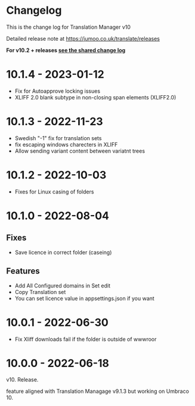 # Changelog 

This is the change log for Translation Manager v10

Detailed release note at https://jumoo.co.uk/translate/releases

**For v10.2 + releases [see the shared change log](CHANGELOG-v10-12-SHARED)**

# 10.1.4 - 2023-01-12 

- Fix for Autoapprove locking issues
- XLIFF 2.0 blank subtype in non-closing span elements (XLIFF2.0)

# 10.1.3 - 2022-11-23

- Swedish "-1" fix for translation sets
- fix escaping windows charecters in XLIFF
- Allow sending variant content between variatnt trees

# 10.1.2 - 2022-10-03

- Fixes for Linux casing of folders 

# 10.1.0 - 2022-08-04

## Fixes
- Save licence in correct folder (caseing)

## Features
- Add All Configured domains in Set edit 
- Copy Translation set
- You can set licence value in appsettings.json if you want


# 10.0.1 - 2022-06-30 

- Fix Xliff downloads fail if the folder is outside of wwwroor 


# 10.0.0 - 2022-06-18 

 v10. Release. 
 
 feature aligned with Translation Managage v9.1.3 but working on Umbraco 10.
